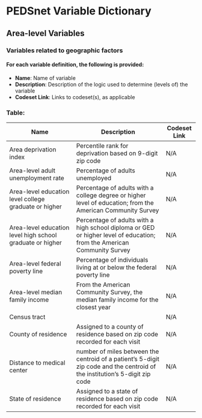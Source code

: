 # PEDSnet Variable Dictionary

## Area-level Variables

### Variables related to geographic factors

#### For each variable definition, the following is provided:
* **Name**: Name of variable
* **Description**: Description of the logic used to determine (levels of) the variable
* **Codeset Link**: Links to codeset(s), as applicable

### Table:

| Name | Description | Codeset Link |
|------|-------------|--------------|
| Area deprivation index | Percentile rank for deprivation based on 9-digit zip code | N/A |
| Area-level adult unemployment rate | Percentage of adults unemployed | N/A |
| Area-level education level college graduate or higher | Percentage of adults with a college degree or higher level of education; from the American Community Survey | N/A |
| Area-level education level high school graduate or higher | Percentage of adults with a high school diploma or GED or higher level of education; from the American Community Survey | N/A |
| Area-level federal poverty line | Percentage of individuals living at or below the federal poverty line | N/A |
| Area-level median family income | From the American Community Survey, the median family income for the closest year | N/A |
| Census tract | | N/A |
| County of residence | Assigned to a county of residence based on zip code recorded for each visit | N/A |
| Distance to medical center | number of miles between the centroid of a patient’s 5-digit zip code and the centroid of the institution’s 5-digit zip code | N/A |
| State of residence | Assigned to a state of residence based on zip code recorded for each visit | N/A |
